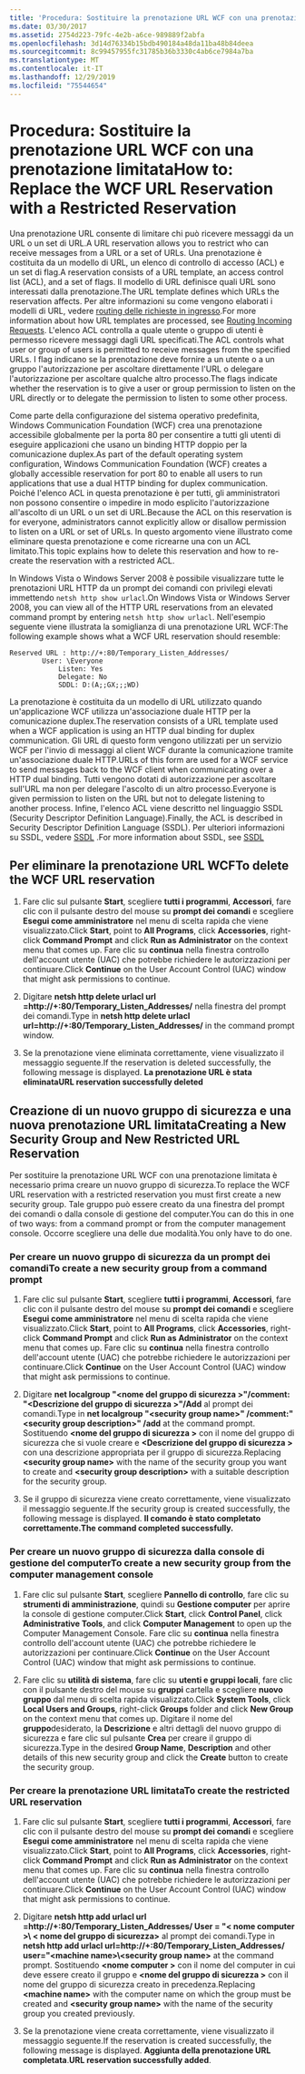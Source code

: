 ```yaml
---
title: 'Procedura: Sostituire la prenotazione URL WCF con una prenotazione limitata'
ms.date: 03/30/2017
ms.assetid: 2754d223-79fc-4e2b-a6ce-989889f2abfa
ms.openlocfilehash: 3d14d76334b15bdb490184a48da11ba48b84deea
ms.sourcegitcommit: 8c99457955fc31785b36b3330c4ab6ce7984a7ba
ms.translationtype: MT
ms.contentlocale: it-IT
ms.lasthandoff: 12/29/2019
ms.locfileid: "75544654"
---
```

# <a name="how-to-replace-the-wcf-url-reservation-with-a-restricted-reservation"></a><span data-ttu-id="eb8e2-102">Procedura: Sostituire la prenotazione URL WCF con una prenotazione limitata</span><span class="sxs-lookup"><span data-stu-id="eb8e2-102">How to: Replace the WCF URL Reservation with a Restricted Reservation</span></span>
<span data-ttu-id="eb8e2-103">Una prenotazione URL consente di limitare chi può ricevere messaggi da un URL o un set di URL.</span><span class="sxs-lookup"><span data-stu-id="eb8e2-103">A URL reservation allows you to restrict who can receive messages from a URL or a set of URLs.</span></span> <span data-ttu-id="eb8e2-104">Una prenotazione è costituita da un modello di URL, un elenco di controllo di accesso (ACL) e un set di flag.</span><span class="sxs-lookup"><span data-stu-id="eb8e2-104">A reservation consists of a URL template, an access control list (ACL), and a set of flags.</span></span> <span data-ttu-id="eb8e2-105">Il modello di URL definisce quali URL sono interessati dalla prenotazione.</span><span class="sxs-lookup"><span data-stu-id="eb8e2-105">The URL template defines which URLs the reservation affects.</span></span> <span data-ttu-id="eb8e2-106">Per altre informazioni su come vengono elaborati i modelli di URL, vedere [routing delle richieste in ingresso](https://go.microsoft.com/fwlink/?LinkId=136764).</span><span class="sxs-lookup"><span data-stu-id="eb8e2-106">For more information about how URL templates are processed, see [Routing Incoming Requests](https://go.microsoft.com/fwlink/?LinkId=136764).</span></span> <span data-ttu-id="eb8e2-107">L'elenco ACL controlla a quale utente o gruppo di utenti è permesso ricevere messaggi dagli URL specificati.</span><span class="sxs-lookup"><span data-stu-id="eb8e2-107">The ACL controls what user or group of users is permitted to receive messages from the specified URLs.</span></span> <span data-ttu-id="eb8e2-108">I flag indicano se la prenotazione deve fornire a un utente o a un gruppo l'autorizzazione per ascoltare direttamente l'URL o delegare l'autorizzazione per ascoltare qualche altro processo.</span><span class="sxs-lookup"><span data-stu-id="eb8e2-108">The flags indicate whether the reservation is to give a user or group permission to listen on the URL directly or to delegate the permission to listen to some other process.</span></span>  
  
 <span data-ttu-id="eb8e2-109">Come parte della configurazione del sistema operativo predefinita, Windows Communication Foundation (WCF) crea una prenotazione accessibile globalmente per la porta 80 per consentire a tutti gli utenti di eseguire applicazioni che usano un binding HTTP doppio per la comunicazione duplex.</span><span class="sxs-lookup"><span data-stu-id="eb8e2-109">As part of the default operating system configuration, Windows Communication Foundation (WCF) creates a globally accessible reservation for port 80 to enable all users to run applications that use a dual HTTP binding for duplex communication.</span></span> <span data-ttu-id="eb8e2-110">Poiché l'elenco ACL in questa prenotazione è per tutti, gli amministratori non possono consentire o impedire in modo esplicito l'autorizzazione all'ascolto di un URL o un set di URL.</span><span class="sxs-lookup"><span data-stu-id="eb8e2-110">Because the ACL on this reservation is for everyone, administrators cannot explicitly allow or disallow permission to listen on a URL or set of URLs.</span></span> <span data-ttu-id="eb8e2-111">In questo argomento viene illustrato come eliminare questa prenotazione e come ricrearne una con un ACL limitato.</span><span class="sxs-lookup"><span data-stu-id="eb8e2-111">This topic explains how to delete this reservation and how to re-create the reservation with a restricted ACL.</span></span>  
  
<span data-ttu-id="eb8e2-112">In Windows Vista o Windows Server 2008 è possibile visualizzare tutte le prenotazioni URL HTTP da un prompt dei comandi con privilegi elevati immettendo `netsh http show urlacl`.</span><span class="sxs-lookup"><span data-stu-id="eb8e2-112">On Windows Vista or Windows Server 2008, you can view all of the HTTP URL reservations from an elevated command prompt by entering `netsh http show urlacl`.</span></span> <span data-ttu-id="eb8e2-113">Nell'esempio seguente viene illustrata la somiglianza di una prenotazione URL WCF:</span><span class="sxs-lookup"><span data-stu-id="eb8e2-113">The following example shows what a WCF URL reservation should resemble:</span></span>

```
Reserved URL : http://+:80/Temporary_Listen_Addresses/  
        User: \Everyone  
            Listen: Yes  
            Delegate: No  
            SDDL: D:(A;;GX;;;WD)  
```

 <span data-ttu-id="eb8e2-114">La prenotazione è costituita da un modello di URL utilizzato quando un'applicazione WCF utilizza un'associazione duale HTTP per la comunicazione duplex.</span><span class="sxs-lookup"><span data-stu-id="eb8e2-114">The reservation consists of a URL template used when a WCF application is using an HTTP dual binding for duplex communication.</span></span> <span data-ttu-id="eb8e2-115">Gli URL di questo form vengono utilizzati per un servizio WCF per l'invio di messaggi al client WCF durante la comunicazione tramite un'associazione duale HTTP.</span><span class="sxs-lookup"><span data-stu-id="eb8e2-115">URLs of this form are used for a WCF service to send messages back to the WCF client when communicating over a HTTP dual binding.</span></span> <span data-ttu-id="eb8e2-116">Tutti vengono dotati di autorizzazione per ascoltare sull'URL ma non per delegare l'ascolto di un altro processo.</span><span class="sxs-lookup"><span data-stu-id="eb8e2-116">Everyone is given permission to listen on the URL but not to delegate listening to another process.</span></span> <span data-ttu-id="eb8e2-117">Infine, l'elenco ACL viene descritto nel linguaggio SSDL (Security Descriptor Definition Language).</span><span class="sxs-lookup"><span data-stu-id="eb8e2-117">Finally, the ACL is described in Security Descriptor Definition Language (SSDL).</span></span> <span data-ttu-id="eb8e2-118">Per ulteriori informazioni su SSDL, vedere [SSDL](https://go.microsoft.com/fwlink/?LinkId=136789) .</span><span class="sxs-lookup"><span data-stu-id="eb8e2-118">For more information about SSDL, see [SSDL](https://go.microsoft.com/fwlink/?LinkId=136789)</span></span>  
  
## <a name="to-delete-the-wcf-url-reservation"></a><span data-ttu-id="eb8e2-119">Per eliminare la prenotazione URL WCF</span><span class="sxs-lookup"><span data-stu-id="eb8e2-119">To delete the WCF URL reservation</span></span>  
  
1. <span data-ttu-id="eb8e2-120">Fare clic sul pulsante **Start**, scegliere **tutti i programmi**, **Accessori**, fare clic con il pulsante destro del mouse su **prompt dei comandi** e scegliere **Esegui come amministratore** nel menu di scelta rapida che viene visualizzato.</span><span class="sxs-lookup"><span data-stu-id="eb8e2-120">Click **Start**, point to **All Programs**, click **Accessories**, right-click **Command Prompt** and click **Run as Administrator** on the context menu that comes up.</span></span> <span data-ttu-id="eb8e2-121">Fare clic su **continua** nella finestra controllo dell'account utente (UAC) che potrebbe richiedere le autorizzazioni per continuare.</span><span class="sxs-lookup"><span data-stu-id="eb8e2-121">Click **Continue** on the User Account Control (UAC) window that might ask permissions to continue.</span></span>  
  
2. <span data-ttu-id="eb8e2-122">Digitare **netsh http delete urlacl url =http://+:80/Temporary_Listen_Addresses/** nella finestra del prompt dei comandi.</span><span class="sxs-lookup"><span data-stu-id="eb8e2-122">Type in **netsh http delete urlacl url=http://+:80/Temporary_Listen_Addresses/** in the command prompt window.</span></span>  
  
3. <span data-ttu-id="eb8e2-123">Se la prenotazione viene eliminata correttamente, viene visualizzato il messaggio seguente.</span><span class="sxs-lookup"><span data-stu-id="eb8e2-123">If the reservation is deleted successfully, the following message is displayed.</span></span> <span data-ttu-id="eb8e2-124">**La prenotazione URL è stata eliminata**</span><span class="sxs-lookup"><span data-stu-id="eb8e2-124">**URL reservation successfully deleted**</span></span>  
  
## <a name="creating-a-new-security-group-and-new-restricted-url-reservation"></a><span data-ttu-id="eb8e2-125">Creazione di un nuovo gruppo di sicurezza e una nuova prenotazione URL limitata</span><span class="sxs-lookup"><span data-stu-id="eb8e2-125">Creating a New Security Group and New Restricted URL Reservation</span></span>  
 <span data-ttu-id="eb8e2-126">Per sostituire la prenotazione URL WCF con una prenotazione limitata è necessario prima creare un nuovo gruppo di sicurezza.</span><span class="sxs-lookup"><span data-stu-id="eb8e2-126">To replace the WCF URL reservation with a restricted reservation you must first create a new security group.</span></span> <span data-ttu-id="eb8e2-127">Tale gruppo può essere creato da una finestra del prompt dei comandi o dalla console di gestione del computer.</span><span class="sxs-lookup"><span data-stu-id="eb8e2-127">You can do this in one of two ways: from a command prompt or from the computer management console.</span></span> <span data-ttu-id="eb8e2-128">Occorre scegliere una delle due modalità.</span><span class="sxs-lookup"><span data-stu-id="eb8e2-128">You only have to do one.</span></span>  
  
### <a name="to-create-a-new-security-group-from-a-command-prompt"></a><span data-ttu-id="eb8e2-129">Per creare un nuovo gruppo di sicurezza da un prompt dei comandi</span><span class="sxs-lookup"><span data-stu-id="eb8e2-129">To create a new security group from a command prompt</span></span>  
  
1. <span data-ttu-id="eb8e2-130">Fare clic sul pulsante **Start**, scegliere **tutti i programmi**, **Accessori**, fare clic con il pulsante destro del mouse su **prompt dei comandi** e scegliere **Esegui come amministratore** nel menu di scelta rapida che viene visualizzato.</span><span class="sxs-lookup"><span data-stu-id="eb8e2-130">Click **Start**, point to **All Programs**, click **Accessories**, right-click **Command Prompt** and click **Run as Administrator** on the context menu that comes up.</span></span> <span data-ttu-id="eb8e2-131">Fare clic su **continua** nella finestra controllo dell'account utente (UAC) che potrebbe richiedere le autorizzazioni per continuare.</span><span class="sxs-lookup"><span data-stu-id="eb8e2-131">Click **Continue** on the User Account Control (UAC) window that might ask permissions to continue.</span></span>  
  
2. <span data-ttu-id="eb8e2-132">Digitare **net localgroup "\<nome del gruppo di sicurezza >"/comment: "\<Descrizione del gruppo di sicurezza >"/Add** al prompt dei comandi.</span><span class="sxs-lookup"><span data-stu-id="eb8e2-132">Type in **net localgroup "\<security group name>" /comment:"\<security group description>" /add** at the command prompt.</span></span> <span data-ttu-id="eb8e2-133">Sostituendo **\<nome del gruppo di sicurezza >** con il nome del gruppo di sicurezza che si vuole creare e **\<Descrizione del gruppo di sicurezza >** con una descrizione appropriata per il gruppo di sicurezza.</span><span class="sxs-lookup"><span data-stu-id="eb8e2-133">Replacing **\<security group name>** with the name of the security group you want to create and **\<security group description>** with a suitable description for the security group.</span></span>  
  
3. <span data-ttu-id="eb8e2-134">Se il gruppo di sicurezza viene creato correttamente, viene visualizzato il messaggio seguente.</span><span class="sxs-lookup"><span data-stu-id="eb8e2-134">If the security group is created successfully, the following message is displayed.</span></span> <span data-ttu-id="eb8e2-135">**Il comando è stato completato correttamente.**</span><span class="sxs-lookup"><span data-stu-id="eb8e2-135">**The command completed successfully.**</span></span>  
  
### <a name="to-create-a-new-security-group-from-the-computer-management-console"></a><span data-ttu-id="eb8e2-136">Per creare un nuovo gruppo di sicurezza dalla console di gestione del computer</span><span class="sxs-lookup"><span data-stu-id="eb8e2-136">To create a new security group from the computer management console</span></span>  
  
1. <span data-ttu-id="eb8e2-137">Fare clic sul pulsante **Start**, scegliere **Pannello di controllo**, fare clic su **strumenti di amministrazione**, quindi su **Gestione computer** per aprire la console di gestione computer.</span><span class="sxs-lookup"><span data-stu-id="eb8e2-137">Click **Start**, click **Control Panel**, click **Administrative Tools**, and click **Computer Management** to open up the Computer Management Console.</span></span> <span data-ttu-id="eb8e2-138">Fare clic su **continua** nella finestra controllo dell'account utente (UAC) che potrebbe richiedere le autorizzazioni per continuare.</span><span class="sxs-lookup"><span data-stu-id="eb8e2-138">Click **Continue** on the User Account Control (UAC) window that might ask permissions to continue.</span></span>  
  
2. <span data-ttu-id="eb8e2-139">Fare clic su **utilità di sistema**, fare clic su **utenti e gruppi locali**, fare clic con il pulsante destro del mouse su **gruppi** cartella e scegliere **nuovo gruppo** dal menu di scelta rapida visualizzato.</span><span class="sxs-lookup"><span data-stu-id="eb8e2-139">Click **System Tools**, click **Local Users and Groups**, right-click **Groups** folder and click **New Group** on the context menu that comes up.</span></span> <span data-ttu-id="eb8e2-140">Digitare il nome del **gruppo**desiderato, la **Descrizione** e altri dettagli del nuovo gruppo di sicurezza e fare clic sul pulsante **Crea** per creare il gruppo di sicurezza.</span><span class="sxs-lookup"><span data-stu-id="eb8e2-140">Type in the desired **Group Name**, **Description** and other details of this new security group and click the **Create** button to create the security group.</span></span>  
  
### <a name="to-create-the-restricted-url-reservation"></a><span data-ttu-id="eb8e2-141">Per creare la prenotazione URL limitata</span><span class="sxs-lookup"><span data-stu-id="eb8e2-141">To create the restricted URL reservation</span></span>  
  
1. <span data-ttu-id="eb8e2-142">Fare clic sul pulsante **Start**, scegliere **tutti i programmi**, **Accessori**, fare clic con il pulsante destro del mouse su **prompt dei comandi** e scegliere **Esegui come amministratore** nel menu di scelta rapida che viene visualizzato.</span><span class="sxs-lookup"><span data-stu-id="eb8e2-142">Click **Start**, point to **All Programs**, click **Accessories**, right-click **Command Prompt** and click **Run as Administrator** on the context menu that comes up.</span></span> <span data-ttu-id="eb8e2-143">Fare clic su **continua** nella finestra controllo dell'account utente (UAC) che potrebbe richiedere le autorizzazioni per continuare.</span><span class="sxs-lookup"><span data-stu-id="eb8e2-143">Click **Continue** on the User Account Control (UAC) window that might ask permissions to continue.</span></span>  
  
2. <span data-ttu-id="eb8e2-144">Digitare **netsh http add urlacl url =http://+:80/Temporary_Listen_Addresses/ User = "\< nome computer >\\ < nome del gruppo di sicurezza\>** al prompt dei comandi.</span><span class="sxs-lookup"><span data-stu-id="eb8e2-144">Type in **netsh http add urlacl url=http://+:80/Temporary_Listen_Addresses/ user="\<machine name>\\<security group name\>** at the command prompt.</span></span> <span data-ttu-id="eb8e2-145">Sostituendo **\<nome computer >** con il nome del computer in cui deve essere creato il gruppo e **\<nome del gruppo di sicurezza >** con il nome del gruppo di sicurezza creato in precedenza.</span><span class="sxs-lookup"><span data-stu-id="eb8e2-145">Replacing **\<machine name>** with the computer name on which the group must be created and **\<security group name>** with the name of the security group you created previously.</span></span>  
  
3. <span data-ttu-id="eb8e2-146">Se la prenotazione viene creata correttamente, viene visualizzato il messaggio seguente.</span><span class="sxs-lookup"><span data-stu-id="eb8e2-146">If the reservation is created successfully, the following message is displayed.</span></span> <span data-ttu-id="eb8e2-147">**Aggiunta della prenotazione URL completata**.</span><span class="sxs-lookup"><span data-stu-id="eb8e2-147">**URL reservation successfully added**.</span></span>

